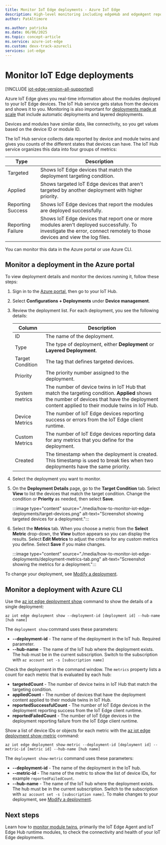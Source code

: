 ```yaml
---
title: Monitor IoT Edge deployments - Azure IoT Edge
description: High-level monitoring including edgeHub and edgeAgent reported properties and automatic deployment metrics. 
author: PatAltimore

ms.author: patricka
ms.date: 06/06/2025
ms.topic: concept-article
ms.service: azure-iot-edge
ms.custom: devx-track-azurecli
services: iot-edge
---
```

# Monitor IoT Edge deployments

[!INCLUDE [iot-edge-version-all-supported](includes/iot-edge-version-all-supported.md)]

Azure IoT Edge gives you real-time information about the modules deployed to your IoT Edge devices. The IoT Hub service gets status from the devices and shows it to you. Monitoring is also important for [deployments made at scale](module-deployment-monitoring.md) that include automatic deployments and layered deployments.

Devices and modules have similar data, like connectivity, so you get values based on the device ID or module ID.

The IoT Hub service collects data reported by device and module twins and gives you counts of the different states that devices can have. The IoT Hub service organizes this data into four groups of metrics:

| Type | Description |
| --- | ---|
| Targeted | Shows IoT Edge devices that match the deployment targeting condition. |
| Applied | Shows targeted IoT Edge devices that aren't targeted by another deployment with higher priority. |
| Reporting Success | Shows IoT Edge devices that report the modules are deployed successfully. |
| Reporting Failure | Shows IoT Edge devices that report one or more modules aren't deployed successfully. To investigate the error, connect remotely to those devices and view the log files. |

You can monitor this data in the Azure portal or use Azure CLI.

## Monitor a deployment in the Azure portal

To view deployment details and monitor the devices running it, follow these steps:

1. Sign in to the [Azure portal](https://portal.azure.com), then go to your IoT Hub.
1. Select **Configurations + Deployments** under **Device management**.
1. Review the deployment list. For each deployment, you see the following details:

    | Column | Description |
    | --- | --- |
    | ID | The name of the deployment. |
    | Type | The type of deployment, either **Deployment** or **Layered Deployment**. |
    | Target Condition | The tag that defines targeted devices. |
    | Priority | The priority number assigned to the deployment. |
    | System metrics | The number of device twins in IoT Hub that match the targeting condition. **Applied** shows the number of devices that have the deployment content applied to their module twins in IoT Hub. |
    | Device Metrics | The number of IoT Edge devices reporting success or errors from the IoT Edge client runtime. |
    | Custom Metrics | The number of IoT Edge devices reporting data for any metrics that you define for the deployment. |
    | Created | The timestamp when the deployment is created. This timestamp is used to break ties when two deployments have the same priority. |

1. Select the deployment you want to monitor.
1. On the **Deployment Details** page, go to the **Target Condition** tab. Select **View** to list the devices that match the target condition. Change the condition or **Priority** as needed, then select **Save**.

   :::image type="content" source="./media/how-to-monitor-iot-edge-deployments/target-devices.png" alt-text="Screenshot showing targeted devices for a deployment.":::

1. Select the **Metrics** tab. When you choose a metric from the **Select Metric** drop-down, the **View** button appears so you can display the results. Select **Edit Metrics** to adjust the criteria for any custom metrics you define. Select **Save** if you make changes.

   :::image type="content" source="./media/how-to-monitor-iot-edge-deployments/deployment-metrics-tab.png" alt-text="Screenshot showing the metrics for a deployment.":::

To change your deployment, see [Modify a deployment](how-to-deploy-at-scale.md#modify-a-deployment).

## Monitor a deployment with Azure CLI

Use the [az iot edge deployment show](/cli/azure/iot/edge/deployment) command to show the details of a single deployment:

```azurecli
az iot edge deployment show --deployment-id [deployment id] --hub-name [hub name]
```

The `deployment show` command uses these parameters:

* **--deployment-id** - The name of the deployment in the IoT hub. Required parameter.
* **--hub-name** - The name of the IoT hub where the deployment exists. The hub must be in the current subscription. Switch to the subscription with `az account set -s [subscription name]`

Check the deployment in the command window. The `metrics` property lists a count for each metric that is evaluated by each hub:

* **targetedCount** - The number of device twins in IoT Hub that match the targeting condition.
* **appliedCount** - The number of devices that have the deployment content applied to their module twins in IoT Hub.
* **reportedSuccessfulCount** - The number of IoT Edge devices in the deployment reporting success from the IoT Edge client runtime.
* **reportedFailedCount** - The number of IoT Edge devices in the deployment reporting failure from the IoT Edge client runtime.

Show a list of device IDs or objects for each metric with the [az iot edge deployment show-metric](/cli/azure/iot/edge/deployment) command:

```azurecli
az iot edge deployment show-metric --deployment-id [deployment id] --metric-id [metric id] --hub-name [hub name]
```

The `deployment show-metric` command uses these parameters:

* **--deployment-id** - The name of the deployment in the IoT hub.
* **--metric-id** - The name of the metric to show the list of device IDs, for example `reportedFailedCount`.
* **--hub-name** - The name of the IoT hub where the deployment exists. The hub must be in the current subscription. Switch to the subscription with `az account set -s [subscription name]`.
To make changes to your deployment, see [Modify a deployment](how-to-deploy-cli-at-scale.md#modify-a-deployment).

## Next steps

Learn how to [monitor module twins](how-to-monitor-module-twins.md), primarily the IoT Edge Agent and IoT Edge Hub runtime modules, to check the connectivity and health of your IoT Edge deployments.
